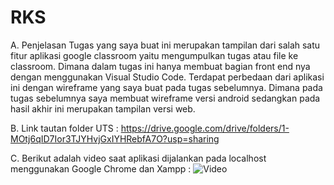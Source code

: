 # RKS
A. Penjelasan
Tugas yang saya buat ini merupakan tampilan dari salah satu fitur aplikasi google classroom yaitu mengumpulkan tugas atau file ke classroom. Dimana dalam tugas ini hanya membuat bagian front end nya dengan menggunakan Visual Studio Code. Terdapat perbedaan dari aplikasi ini dengan wireframe yang saya buat pada tugas sebelumnya. Dimana pada tugas sebelumnya saya membuat wireframe versi android sedangkan pada hasil akhir ini merupakan tampilan versi web.

B. Link tautan folder UTS :
https://drive.google.com/drive/folders/1-MOtj6qID7Ior3TJYHvjGxIYHRebfA7O?usp=sharing

C. Berikut adalah video saat aplikasi dijalankan pada localhost menggunakan Google Chrome dan Xampp :
![Video](https://user-images.githubusercontent.com/76736759/106413941-f049f380-647d-11eb-8163-8fd940395a95.gif)
